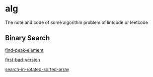 # alg
The note and code of some algorithm problem of lintcode or leetcode

## Binary Search
  [find-peak-element](https://github.com/wang-yang/alg/blob/master/find-peak-element.java)

  [first-bad-version](https://github.com/wang-yang/alg/blob/master/first-bad-version.java)

  [search-in-rotated-sorted-array](https://github.com/wang-yang/alg/blob/master/search-in-rotated-sorted-array.java)
